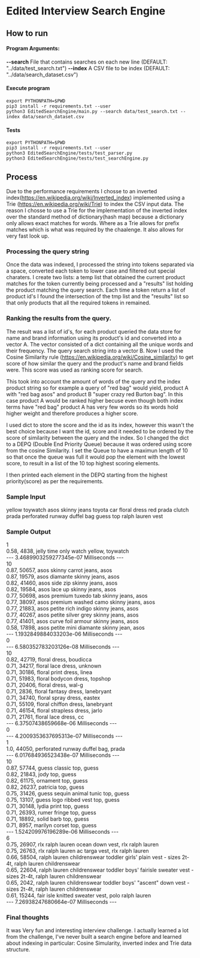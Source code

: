# Edited Interview Search Engine


## How to run

#### Program Arguments:
**--search** File that contains searches on each new line (DEFAULT: "../data/test_search.txt")
**--index** A CSV file to be index (DEFAULT: "../data/search_dataset.csv")


#### Execute program

```
export PYTHONPATH=$PWD
pip3 install -r requirements.txt --user
python3 EditedSearchEngine/main.py --search data/test_search.txt --index data/search_dataset.csv
```

#### Tests

```
export PYTHONPATH=$PWD
pip3 install -r requirements.txt --user
python3 EditedSearchEngine/tests/test_parser.py
python3 EditedSearchEngine/tests/test_searchEngine.py

```

## Process

Due to the performance requirements I chosse to an inverted index(https://en.wikipedia.org/wiki/Inverted_index) implemented using a Trie (https://en.wikipedia.org/wiki/Trie) to index the CSV input data. The reason I chosse to use a Trie for the implementation of the inverted index over the standard method of dictionary(hash map) because a dictionary only allows exact matches for words. Where as a Trie allows for prefix matches which is what was required by the chaalenge. It also allows for very fast look up.

### Processing the query string
Once the data was indexed, I processed the string into tokens separated via a space, converted each token to lower case and filtered out special charaters. I create two lists: a temp list that obtained the current product matches for the token currently being processed and a "results" list holding the product matching the query search. Each time a token return a list of product id's I found the intersection of the tmp list and the "results" list so that only products that all the required tokens in remained.


### Ranking the results from the query.

The result was a list of id's, for each product queried the data store for name and brand information using its product's id and converted into a vector A. The vector consisted of a dict containing all the unique words and their frequency. The query search string into a vector B. Now I used the Cosine Similarity rule (https://en.wikipedia.org/wiki/Cosine_similarity) to get score of how similar the query and the product's name and brand fields were. This score was used as ranking score for search.

This took into account the amount of words of the query and the index product string so for example a query of "red bag" would yield, product A with "red bag asos" and product B "super crazy red Burton bag". In this case product A would be ranked higher becuse even though both index terms have "red bag" product A has very few words so its words hold higher weight and therefore produces a higher score.

I used dict to store the score and the id as its index, however this wasn't the best choice because I want the id, score and it needed to be ordered by the score of similarity between the query and the index. So I changed the dict to a DEPQ (Double End Priority Queue) because it was ordered using score from the cosine Similarity. I set the Queue to have a maximun length of 10 so that once the queue was full it would pop the element with the lowest score, to result in a list of the 10 top highest scoring elements.

I then printed each element in the DEPQ starting from the highest priority(score) as per the requirements.

### Sample Input

yellow toywatch
asos skinny jeans
toyota car
floral dress
red prada clutch
prada perforated runway duffel bag
guess top
ralph lauren vest

### Sample Output <br />

1 <br />
0.58, 4838, jelly time only watch yellow, toywatch <br />
--- 3.4689903259277345e-07 Milliseconds --- <br />
10 <br />
0.87, 50657, asos skinny carrot jeans, asos <br />
0.87, 19579, asos diamante skinny jeans, asos <br />
0.82, 41460, asos side zip skinny jeans, asos <br />
0.82, 19584, asos lace up skinny jeans, asos <br />
0.77, 50698, asos premium tuxedo tab skinny jeans, asos <br />
0.77, 38097, asos premium washed camo skinny jeans, asos <br />
0.77, 21883, asos petite rich indigo skinny jeans, asos <br />
0.77, 40267, asos petite silver grey skinny jeans, asos <br />
0.77, 41401, asos curve foil armour skinny jeans, asos <br />
0.58, 17898, asos petite mini diamante skinny jean, asos<br />
--- 1.1932849884033203e-06 Milliseconds --- <br />
0 <br />
--- 6.580352783203126e-08 Milliseconds --- <br />
10 <br />
0.82, 42719, floral dress, boudicca <br />
0.71, 34217, floral lace dress, unknown <br />
0.71, 30186, floral print dress, linea <br />
0.71, 51983, floral bodycon dress, topshop <br />
0.71, 20406, floral dress, wal-g <br />
0.71, 2836, floral fantasy dress, lanebryant <br />
0.71, 34740, floral spray dress, eastex <br />
0.71, 55109, floral chiffon dress, lanebryant <br />
0.71, 46154, floral strapless dress, jarlo <br />
0.71, 21761, floral lace dress, cc <br />
--- 6.37507438659668e-06 Milliseconds --- <br />
0 <br />
--- 4.2009353637695313e-07 Milliseconds --- <br />
1 <br />
1.0, 44050, perforated runway duffel bag, prada <br />
--- 6.017684936523438e-07 Milliseconds --- <br />
10 <br />
0.87, 57744, guess classic top, guess <br />
0.82, 21843, jody top, guess <br />
0.82, 61175, ornament top, guess <br />
0.82, 26237, patricia top, guess <br />
0.75, 31426, guess sequin animal tunic top, guess <br />
0.75, 13107, guess logo ribbed vest top, guess <br />
0.71, 30148, lydia print top, guess <br />
0.71, 26393, rumer fringe top, guess <br />
0.71, 18892, solid barb top, guess <br />
0.71, 8957, marilyn corset top, guess <br />
--- 1.524209976196289e-06 Milliseconds --- <br />
6 <br />
0.75, 26907, rlx ralph lauren ocean down vest, rlx ralph lauren <br />
0.75, 26763, rlx ralph lauren ac targa vest, rlx ralph lauren <br />
0.66, 58504, ralph lauren childrenswear toddler girls' plain vest - sizes 2t-4t, ralph lauren childrenswear <br />
0.65, 22604, ralph lauren childrenswear toddler boys' fairisle sweater vest - sizes 2t-4t, ralph lauren childrenswear <br />
0.65, 2042, ralph lauren childrenswear toddler boys' "ascent" down vest - sizes 2t-4t, ralph lauren childrenswear <br />
0.61, 15244, fair isle knitted sweater vest, polo ralph lauren <br />
--- 7.26938247680664e-07 Milliseconds --- <br />


### Final thoughts

It was Very fun and interesting interview challenge. I actually learned a lot from the challenge, I've never built a search engine before and learned about indexing in particular: Cosine Simularity, inverted index and Trie data structure.







